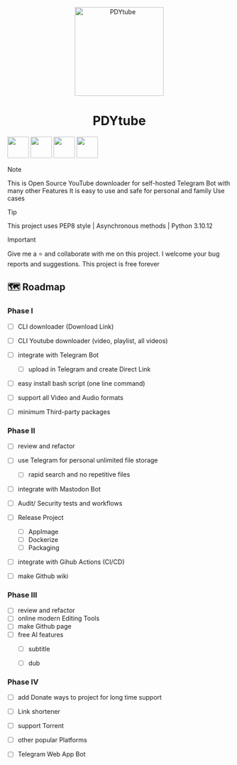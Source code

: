 <p align="center">
<img src="https://github.com/ImanMontajabi/PDYtube/assets/52942515/e1caffbc-bd00-4333-ad39-1ed4c9b01e36" alt="PDYtube" width="200">
</p>

<h1 align="center">PDYtube</h1>



<img src="https://github.com/ImanMontajabi/PDYtube/assets/52942515/12f180cb-05cb-45ab-beb8-345b8a4b1829" width="48"> <img src="https://github.com/ImanMontajabi/PDYtube/assets/52942515/5b3bece1-67f9-44f3-9001-a39b340156ae" width=48> <img src="https://github.com/ImanMontajabi/PDYtube/assets/52942515/2cc927dd-2b6b-4e13-bd6a-a067293663c1" width=48> <img src="https://github.com/ImanMontajabi/PDYtube/assets/52942515/5d5e9456-36ac-4f92-b243-cc45ee6ef5e2" width=48>


> [!NOTE]
> This is Open Source YouTube downloader for self-hosted Telegram Bot with many other Features
> It is easy to use and safe for personal and family Use cases


> [!TIP]
> This project uses PEP8 style | Asynchronous methods | Python 3.10.12


> [!IMPORTANT]
> Give me a ⭐ and collaborate with me on this project. I welcome your bug reports and suggestions. This project is free forever


## 🗺️ Roadmap

 
### Phase I


- [ ] CLI downloader (Download Link)
- [ ] CLI Youtube downloader (video, playlist, all videos)
- [ ] integrate with Telegram Bot
  - [ ] upload in Telegram and create Direct Link
- [ ] easy install bash script (one line command)
- [ ] support all Video and Audio formats
- [ ] minimum Third-party packages


### Phase II


- [ ] review and refactor
- [ ] use Telegram for personal unlimited file storage
  - [ ] rapid search and no repetitive files
- [ ] integrate with Mastodon Bot
- [ ] Audit/ Security tests and workflows
- [ ] Release Project
  - [ ] AppImage
  - [ ] Dockerize
  - [ ] Packaging
- [ ] integrate with Gihub Actions (CI/CD)
- [ ] make Github wiki


### Phase III


- [ ] review and refactor
- [ ] online modern Editing Tools
- [ ] make Github page
- [ ] free AI features
  - [ ] subtitle
  - [ ] dub


### Phase IV


- [ ] add Donate ways to project for long time support
- [ ] Link shortener
- [ ] support Torrent
- [ ] other popular Platforms
- [ ] Telegram Web App Bot

